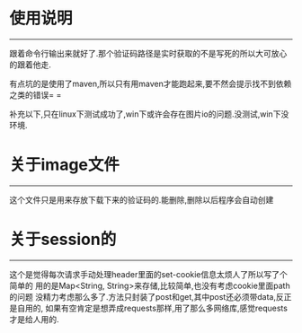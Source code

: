 # 使用说明
----------------------
跟着命令行输出来就好了.那个验证码路径是实时获取的不是写死的所以大可放心的跟着他走.

有点坑的是使用了maven,所以只有用maven才能跑起来,要不然会提示找不到依赖之类的错误= =

补充以下,只在linux下测试成功了,win下或许会存在图片io的问题.没测试,win下没环境.

# 关于image文件
----------------------
这个文件只是用来存放下载下来的验证码的.能删除,删除以后程序会自动创建

# 关于session的
----------------------
这个是觉得每次请求手动处理header里面的set-cookie信息太烦人了所以写了个简单的
用的是Map<String, String>来存储,比较简单,也没有考虑cookie里面path的问题
没精力考虑那么多了.方法只封装了post和get,其中post还必须带data,反正是自用的,
如果有空肯定是想弄成requests那样,用了那么多网络库,感觉requests才是给人用的.